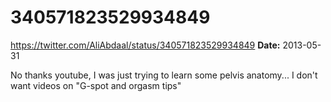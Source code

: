 # 340571823529934849
https://twitter.com/AliAbdaal/status/340571823529934849
**Date:** 2013-05-31

No thanks youtube, I was just trying to learn some pelvis anatomy... I don't want videos on "G-spot and orgasm tips"
